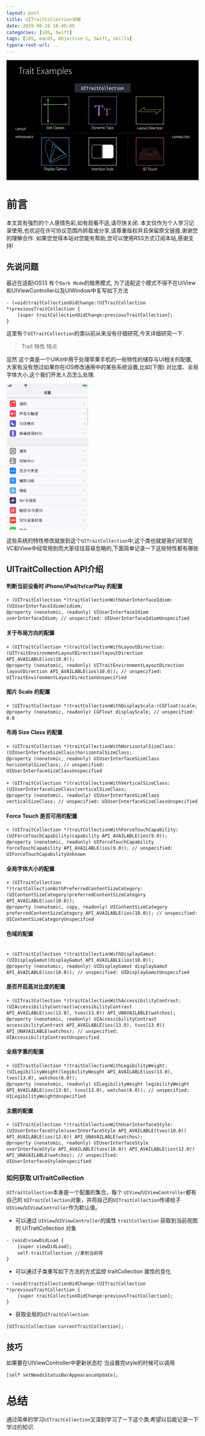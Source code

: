 ```yaml
---
layout: post
title: UITraitCollection详解
date: 2019-09-16 18:49:05
categories: [iOS, Swift]
tags: [iOS, macOS, Objective-C, Swift, skills]
typora-root-url: ..
---
```



![](/assets/images/20190916UITraitCollection/UITraitCollection1.webp)

# 前言


本文具有强烈的个人感情色彩,如有观看不适,请尽快关闭. 本文仅作为个人学习记录使用,也欢迎在许可协议范围内转载或分享,请尊重版权并且保留原文链接,谢谢您的理解合作. 如果您觉得本站对您能有帮助,您可以使用RSS方式订阅本站,感谢支持!


## 先说问题

最近在适配iOS13 有个`Dark Mode`的暗黑模式, 为了适配这个模式不得不在UIView和UIViewController以及UIWindow中复写如下方法

``` objc
- (void)traitCollectionDidChange:(UITraitCollection *)previousTraitCollection {
    [super traitCollectionDidChange:previousTraitCollection];
}

```

这里有个`UITraitCollection`的类以前从来没有仔细研究,今天详细研究一下.

> Trait 特性 特点


显然 这个类是一个UIKit中用于处理苹果手机的一些特性的储存与UI相关的配置, 大家有没有想过如果你在iOS修改通用中的某些系统设置,比如(下图) 对比度、全局字体大小,这个我们开发人员怎么处理.

![](/assets/images/20190916UITraitCollection/UITraitCollection2.gif)


这些系统的特性修改就放到这个`UITraitCollection`中,这个类也就是我们经常在VC和View中经常用到而大家往往容易忽略的,下面简单记录一下这些特性都有哪些



## UITraitCollection API介绍

#### 判断当前设备时 iPhone/iPad/tv/carPlay 的配置

``` objc
+ (UITraitCollection *)traitCollectionWithUserInterfaceIdiom:(UIUserInterfaceIdiom)idiom;
@property (nonatomic, readonly) UIUserInterfaceIdiom userInterfaceIdiom; // unspecified: UIUserInterfaceIdiomUnspecified
```

#### 关于布局方向的配置

``` objc
+ (UITraitCollection *)traitCollectionWithLayoutDirection:(UITraitEnvironmentLayoutDirection)layoutDirection API_AVAILABLE(ios(10.0));
@property (nonatomic, readonly) UITraitEnvironmentLayoutDirection layoutDirection API_AVAILABLE(ios(10.0)); // unspecified: UITraitEnvironmentLayoutDirectionUnspecified
```

#### 图片 Scale 的配置

``` objc
+ (UITraitCollection *)traitCollectionWithDisplayScale:(CGFloat)scale;
@property (nonatomic, readonly) CGFloat displayScale; // unspecified: 0.0
```

#### 布局 Size Class 的配置

``` objc
+ (UITraitCollection *)traitCollectionWithHorizontalSizeClass:(UIUserInterfaceSizeClass)horizontalSizeClass;
@property (nonatomic, readonly) UIUserInterfaceSizeClass horizontalSizeClass; // unspecified: UIUserInterfaceSizeClassUnspecified

+ (UITraitCollection *)traitCollectionWithVerticalSizeClass:(UIUserInterfaceSizeClass)verticalSizeClass;
@property (nonatomic, readonly) UIUserInterfaceSizeClass verticalSizeClass; // unspecified: UIUserInterfaceSizeClassUnspecified

```

####  Force Touch 是否可用的配置

``` objc
+ (UITraitCollection *)traitCollectionWithForceTouchCapability:(UIForceTouchCapability)capability API_AVAILABLE(ios(9.0));
@property (nonatomic, readonly) UIForceTouchCapability forceTouchCapability API_AVAILABLE(ios(9.0)); // unspecified: UIForceTouchCapabilityUnknown
```

#### 全局字体大小的配置

``` objc
+ (UITraitCollection *)traitCollectionWithPreferredContentSizeCategory:(UIContentSizeCategory)preferredContentSizeCategory API_AVAILABLE(ios(10.0));
@property (nonatomic, copy, readonly) UIContentSizeCategory preferredContentSizeCategory API_AVAILABLE(ios(10.0)); // unspecified: UIContentSizeCategoryUnspecified

```
 
#### 色域的配置

``` objc

+ (UITraitCollection *)traitCollectionWithDisplayGamut:(UIDisplayGamut)displayGamut API_AVAILABLE(ios(10.0));
@property (nonatomic, readonly) UIDisplayGamut displayGamut API_AVAILABLE(ios(10.0)); // unspecified: UIDisplayGamutUnspecified

```

#### 是否开启高对比度的配置

``` objc
+ (UITraitCollection *)traitCollectionWithAccessibilityContrast:(UIAccessibilityContrast)accessibilityContrast API_AVAILABLE(ios(13.0), tvos(13.0)) API_UNAVAILABLE(watchos);
@property (nonatomic, readonly) UIAccessibilityContrast accessibilityContrast API_AVAILABLE(ios(13.0), tvos(13.0)) API_UNAVAILABLE(watchos); // unspecified: UIAccessibilityContrastUnspecified
```

#### 全局字重的配置

``` objc
+ (UITraitCollection *)traitCollectionWithLegibilityWeight:(UILegibilityWeight)legibilityWeight API_AVAILABLE(ios(13.0), tvos(13.0), watchos(6.0));
@property (nonatomic, readonly) UILegibilityWeight legibilityWeight API_AVAILABLE(ios(13.0), tvos(13.0), watchos(6.0)); // unspecified: UILegibilityWeightUnspecified
```

#### 主题的配置

``` objc
+ (UITraitCollection *)traitCollectionWithUserInterfaceStyle:(UIUserInterfaceStyle)userInterfaceStyle API_AVAILABLE(tvos(10.0)) API_AVAILABLE(ios(12.0)) API_UNAVAILABLE(watchos);
@property (nonatomic, readonly) UIUserInterfaceStyle userInterfaceStyle API_AVAILABLE(tvos(10.0)) API_AVAILABLE(ios(12.0)) API_UNAVAILABLE(watchos); // unspecified: UIUserInterfaceStyleUnspecified
```

### 如何获取 UITraitCollection

`UITraitCollection`本身是一个配置的集合，每个 `UIView`/`UIViewController`都有自己的 `UITraitCollection`对象，并将自己的`UITraitCollection`传递给子`UIView`/`UIViewController`作为默认值。

* 可以通过  `UIView`/`UIViewController`的属性 `traitCollection` 获取到当前视图的 UITraitCollection 对象

``` objc
- (void)viewDidLoad {
    [super viewDidLoad];
    self.traitCollection //拿到当前得
}
```

* 可以通过子类重写如下方法的方式监控 traitCollection 属性的变化

``` objc
- (void)traitCollectionDidChange:(UITraitCollection *)previousTraitCollection {
    [super traitCollectionDidChange:previousTraitCollection];
}

```

* 获取全局的`UITraitCollection`

``` objc
[UITraitCollection currentTraitCollection];
```



## 技巧

如果要在UIViewController中更新状态栏 当设置完style的时候可以调用

``` objc
[self setNeedsStatusBarAppearanceUpdate];
```


# 总结


通过简单的学习`UITraitCollection`又深刻学习了一下这个类,希望以后能记录一下学过的知识.
